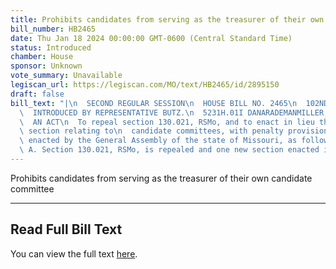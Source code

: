 ```yaml
---
title: Prohibits candidates from serving as the treasurer of their own candidate committee
bill_number: HB2465
date: Thu Jan 18 2024 00:00:00 GMT-0600 (Central Standard Time)
status: Introduced
chamber: House
sponsor: Unknown
vote_summary: Unavailable
legiscan_url: https://legiscan.com/MO/text/HB2465/id/2895150
draft: false
bill_text: "|\n  SECOND REGULAR SESSION\n  HOUSE BILL NO. 2465\n  102ND GENERAL ASSEMBLY\n\
  \  INTRODUCED BY REPRESENTATIVE BUTZ.\n  5231H.01I DANARADEMANMILLER,ChiefClerk\n\
  \  AN ACT\n  To repeal section 130.021, RSMo, and to enact in lieu thereof one new\
  \ section relating to\n  candidate committees, with penalty provisions.\n  Be it\
  \ enacted by the General Assembly of the state of Missouri, as follows:\n  Section\
  \ A. Section 130.021, RSMo, is repealed and one new section enacted in lieu"
---
```

Prohibits candidates from serving as the treasurer of their own candidate committee

---

## Read Full Bill Text

You can view the full text [here](https://legiscan.com/MO/text/HB2465/id/2895150).

